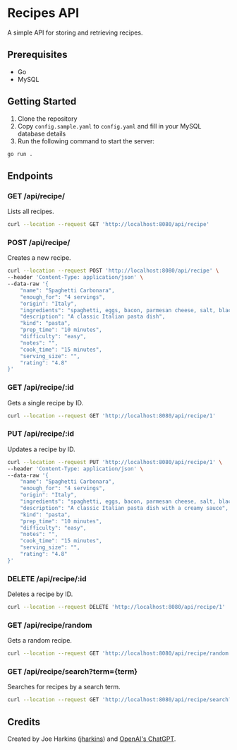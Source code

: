 # Recipes API

A simple API for storing and retrieving recipes.

## Prerequisites

- Go
- MySQL

## Getting Started

1. Clone the repository
2. Copy `config.sample.yaml` to `config.yaml` and fill in your MySQL database details
3. Run the following command to start the server:

```bash
go run .
```

## Endpoints

### GET /api/recipe/

Lists all recipes.

```bash
curl --location --request GET 'http://localhost:8080/api/recipe'
```

### POST /api/recipe/

Creates a new recipe.

```bash
curl --location --request POST 'http://localhost:8080/api/recipe' \
--header 'Content-Type: application/json' \
--data-raw '{
    "name": "Spaghetti Carbonara",
    "enough_for": "4 servings",
    "origin": "Italy",
    "ingredients": "spaghetti, eggs, bacon, parmesan cheese, salt, black pepper",
    "description": "A classic Italian pasta dish",
    "kind": "pasta",
    "prep_time": "10 minutes",
    "difficulty": "easy",
    "notes": "",
    "cook_time": "15 minutes",
    "serving_size": "",
    "rating": "4.8"
}'
```

### GET /api/recipe/:id

Gets a single recipe by ID.

```bash
curl --location --request GET 'http://localhost:8080/api/recipe/1'
```

### PUT /api/recipe/:id

Updates a recipe by ID.

```bash
curl --location --request PUT 'http://localhost:8080/api/recipe/1' \
--header 'Content-Type: application/json' \
--data-raw '{
    "name": "Spaghetti Carbonara",
    "enough_for": "4 servings",
    "origin": "Italy",
    "ingredients": "spaghetti, eggs, bacon, parmesan cheese, salt, black pepper",
    "description": "A classic Italian pasta dish with a creamy sauce",
    "kind": "pasta",
    "prep_time": "10 minutes",
    "difficulty": "easy",
    "notes": "",
    "cook_time": "15 minutes",
    "serving_size": "",
    "rating": "4.8"
}'
```

### DELETE /api/recipe/:id

Deletes a recipe by ID.

```bash
curl --location --request DELETE 'http://localhost:8080/api/recipe/1'
```

### GET /api/recipe/random

Gets a random recipe.

```bash
curl --location --request GET 'http://localhost:8080/api/recipe/random'
```

### GET /api/recipe/search?term={term}

Searches for recipes by a search term.

```bash
curl --location --request GET 'http://localhost:8080/api/recipe/search?term=spaghetti'
```

## Credits

Created by Joe Harkins ([jharkins](https://github.com/jharkins)) and [OpenAI's ChatGPT](https://www.openai.com/).
